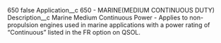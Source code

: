 <?xml version="1.0" encoding="UTF-8"?>
<CustomMetadata xmlns="http://soap.sforce.com/2006/04/metadata" xmlns:xsi="http://www.w3.org/2001/XMLSchema-instance" xmlns:xsd="http://www.w3.org/2001/XMLSchema">
    <label>650</label>
    <protected>false</protected>
    <values>
        <field>Application__c</field>
        <value xsi:type="xsd:string">650 - MARINE(MEDIUM CONTINUOUS DUTY)</value>
    </values>
    <values>
        <field>Description__c</field>
        <value xsi:type="xsd:string">Marine Medium Continuous Power - Applies to non-propulsion engines used in marine applications with a power rating of “Continuous” listed in the FR option on QSOL.</value>
    </values>
</CustomMetadata>
